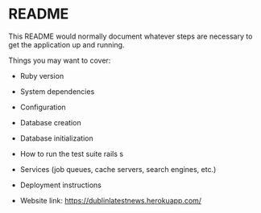 # README

This README would normally document whatever steps are necessary to get the
application up and running.

Things you may want to cover:

* Ruby version

* System dependencies

* Configuration

* Database creation

* Database initialization

* How to run the test suite rails s

* Services (job queues, cache servers, search engines, etc.)

* Deployment instructions

* Website link: https://dublinlatestnews.herokuapp.com/
